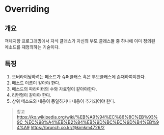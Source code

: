 # Overriding

## 개요
객체지향 프로그래밍에서 자식 클래스가 자신의 부모 클래스들 중 하나에 이미 정의된 메소드를 재정의하는 기술이다.

## 특징
1. 오버라이딩하려는 메소드가 슈퍼클래스 혹은 부모클래스에 존재하여야한다.
2. 메소드 이름이 같아야 한다.
3. 메소드의 파라미터의 수와 자료형이 같아야한다.
4. 리턴형이 같아야 한다.
5. 상위 메소드와 내용이 동일하거나 내용이 추가되어야 한다.

> 참고
> https://ko.wikipedia.org/wiki/%EB%A9%94%EC%86%8C%EB%93%9C_%EC%98%A4%EB%B2%84%EB%9D%BC%EC%9D%B4%EB%94%A9
> https://brunch.co.kr/@kimkm4726/2
